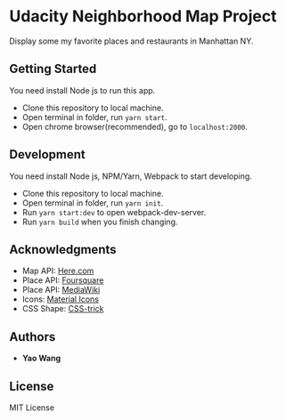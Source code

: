 # Udacity Neighborhood Map Project

Display some my favorite places and restaurants in Manhattan NY.

## Getting Started

You need install Node js to run this app.

* Clone this repository to local machine.
* Open terminal in folder, run ```yarn start```.
* Open chrome browser(recommended), go to ```localhost:2000```.

## Development

You need install Node js, NPM/Yarn, Webpack to start developing.

* Clone this repository to local machine.
* Open terminal in folder, run ```yarn init```.
* Run ```yarn start:dev``` to open webpack-dev-server.
* Run ```yarn build``` when you finish changing.

## Acknowledgments

* Map API: [Here.com](https://here.com)
* Place API: [Foursquare](https://foursquare.com)
* Place API: [MediaWiki](https://www.mediawiki.org)
* Icons: [Material Icons](https://material.io/tools/icon/?style=baseline)
* CSS Shape: [CSS-trick](https://css-trick.com/the-shapes-of-css)

## Authors

* **Yao Wang**

## License

MIT License
